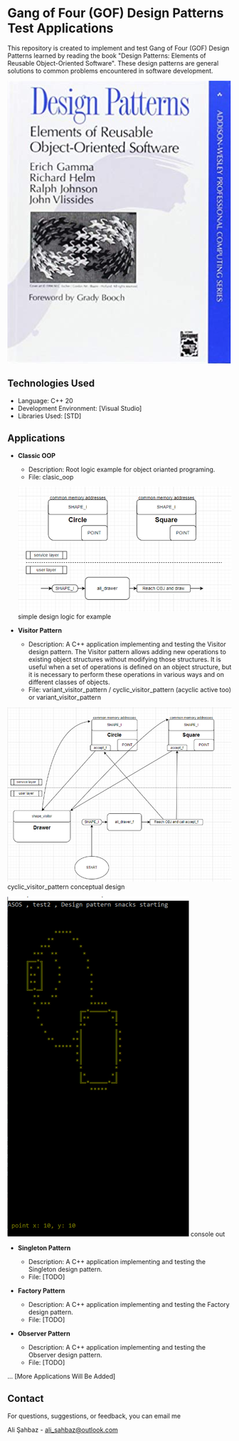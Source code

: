 # Gang of Four (GOF) Design Patterns Test Applications

This repository is created to implement and test Gang of Four (GOF) Design Patterns learned by reading the book "Design Patterns: Elements of Reusable Object-Oriented Software". These design patterns are general solutions to common problems encountered in software development.

![gof](book/book.png)

## Technologies Used

- Language: C++ 20
- Development Environment: [Visual Studio]
- Libraries Used: [STD]

## Applications

- **Classic OOP**
  - Description: Root logic example for object orianted programing.
  - File: clasic_oop
 
   ![simple design logic](clasic_oop/logic.png)
   simple design logic for example
 
- **Visitor Pattern**
  - Description: A C++ application implementing and testing the Visitor design pattern. The Visitor pattern allows adding new operations to existing object structures without modifying those structures. It is useful when a set of operations is defined on an object structure, but it is necessary to perform these operations in various ways and on different classes of objects.
  - File: variant_visitor_pattern / cyclic_visitor_pattern (acyclic active too) or variant_visitor_pattern

 ![simple design logic](cyclic_visitor_pattern/logic.png)
cyclic_visitor_pattern conceptual design
 
 ![console out](cyclic_visitor_pattern/console_out.png)
 console out

- **Singleton Pattern**
  - Description: A C++ application implementing and testing the Singleton design pattern.
  - File: [TODO]

- **Factory Pattern**
  - Description: A C++ application implementing and testing the Factory design pattern.
  - File: [TODO]

- **Observer Pattern**
  - Description: A C++ application implementing and testing the Observer design pattern.
  - File: [TODO]

... [More Applications Will Be Added]


## Contact

For questions, suggestions, or feedback, you can email me
 
Ali Şahbaz - 
ali_sahbaz@outlook.com
